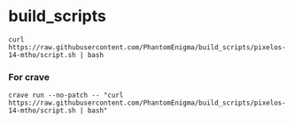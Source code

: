 # build_scripts

```
curl https://raw.githubusercontent.com/PhantomEnigma/build_scripts/pixelos-14-mtho/script.sh | bash
```

### For crave
```
crave run --no-patch -- "curl https://raw.githubusercontent.com/PhantomEnigma/build_scripts/pixelos-14-mtho/script.sh | bash"
```
